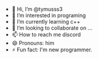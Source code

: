 - 👋 Hi, I’m @tymusss3
- 👀 I’m interested in programing
- 🌱 I’m currently learning c++
- 💞️ I’m looking to collaborate on ...
- 📫 How to reach me discord
- 😄 Pronouns: him
- ⚡ Fun fact: I'm new programmer. 

<!---
tymusss3/tymusss3 is a ✨ special ✨ repository because its `README.md` (this file) appears on your GitHub profile.
You can click the Preview link to take a look at your changes.
--->
